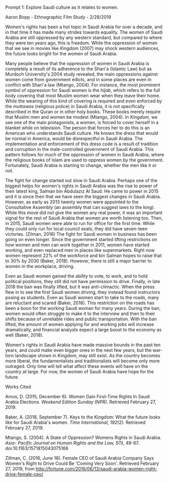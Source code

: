 Prompt 1: Explore Saudi culture as it relates to women.

Aaron Bopp - Ethnographic Film Study - 2/28/2019

Women's rights has been a hot topic in Saudi Arabia for over a decade, and in that time it has made many strides towards equality. The women of Saudi Arabia are still oppressed by any western standard, but compared to where they were ten years ago, this is freedom. While the oppression of women that we see in movies like *Kingdom* (2007) may shock western audiences, the future looks bright for the women of Saudi Arabia.

Many people believe that the oppression of women in Saudi Arabia is completely a result of its adherence to the Shari'a (Islamic Law) but as Murdoch University's 2004 study revealed, the main oppressions against women come from government edicts, and in some places are even in conflict with Shari'a law (Mtango, 2004). For instance, the most prominent symbol of oppression for Saudi women is the *hijab,* which refers to the full body covering that most Muslim women wear when they leave their home. While the wearing of this kind of covering is required and even enforced by the *muttawas* (religious police) in Saudi Arabia, it is not specifically described in the Quran or in other holy books. These books merely require that Muslim men and women be modest (Mtango, 2004). In *Kingdom,* we see one of the main protagonists, a women, is forced to cover herself in a blanket while on television. The person that forces her to do this is an American who understands Saudi culture. He knows the dress that would be normal in America, would be disrespectful in Saudi Arabia. The implementation and enforcement of this dress code is a result of tradition and corruption in the male-controlled government of Saudi Arabia. This pattern follows for much of the oppression of women in Saudi Arabia, where the religious books of Islam are used to oppress women by the government. Fortunately, Saudi Arabia is starting to change, whether the men like it or not.

The fight for change started out slow in Saudi Arabia. Perhaps one of the biggest helps for women's rights in Saudi Arabia was the rise to power of their latest king, Salman bin Abdulaziz Al Saud. He came to power in 2015 and it is since then that we have seen the biggest changes in Saudi Arabia. However, as early as 2013 twenty women were appointed to the Consultative Assembly (an assembly that can suggest laws to the king). While this move did not give the women any real power, it was an important signal for the rest of Saudi Arabia that women are worth listening too. Then, in 2015, Saudi women were able to run for office for the first time. While they could only run for local council seats, they did have seven-teen victories. (Zilman, 2016) The fight for Saudi women in business has been going on even longer. Since the government started lifting restrictions on how women and men can work together in 2011, women have started working, and even replaced men in places like supermarkets. Right now women represent 22% of the workforce and bin Salman hopes to raise that to 30% by 2030 (Baker, 2018). However, there is still a major barrier to women in the workplace, driving.

Even as Saudi women gained the ability to vote, to work, and to hold political positions, they still did not have permission to drive. Finally, in late 2018 the ban was finally lifted, but it was anti-climactic. When the press flew in to see the first Saudi women driving, they instead found instructors posing as students. Even as Saudi women start to take to the roads, many are reluctant and scared (Baker, 2018). This restriction on the roads has been a boon for the working Saudi woman for many years. During the ban, women would often struggle to make it to the interview and then to their shifts because of unreliable rides and public transportation. With the ban lifted, the amount of women applying for and working jobs will increase dramatically, and financial analysts expect a large boost to the economy as well (Baker, 2018).

Women's rights in Saudi Arabia have made massive bounds in the past ten years, and could make even bigger ones in the next few years, but the war-torn landscape shown in *Kingdom*, may still exist. As the country becomes more liberal, the fundamentalists and traditionalists will become only more outraged. Only time will tell what affect these events will have on the country at large. For now, the women of Saudi Arabia have hope for the future.

Works Cited

Amos, D. (2015, December 6). Women Gain First-Time Rights In Saudi Arabia Elections. *Weekend Edition Sunday (NPR)*. Retrieved February 27, 2019.

Baker, A. (2018, September 7). Keys to the Kingdom: What the future looks like for Saudi Arabia\'s women. *Time International*, *192*(2). Retrieved February 27, 2019.

Mtango, S. (2004). A State of Oppression? Womens Rights in Saudi Arabia. *Asia- Pacific Journal on Human Rights and the Law,* *5*(1), 49-67. doi:10.1163/1571815043075166

Zillman, C. (2016, June 16). Female CEO of Saudi Arabia Company Says Women\'s Right to Drive Could Be \'Coming Very Soon\'. Retrieved February 27, 2019, from http://fortune.com/2016/06/13/saudi-arabia-women-right-drive-female-ceo/
